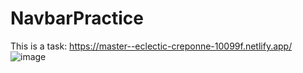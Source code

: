 # NavbarPractice
This is a task: https://master--eclectic-creponne-10099f.netlify.app/
![image](https://user-images.githubusercontent.com/82828389/235422789-061bd131-dc04-4e63-9691-4fc48edd6df6.png)
